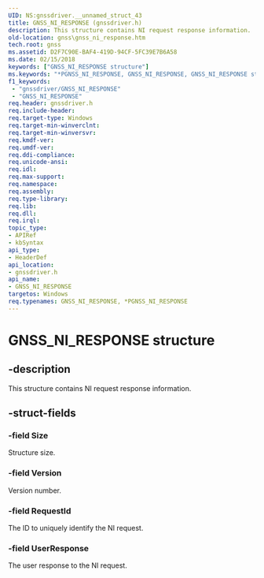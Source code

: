 ```yaml
---
UID: NS:gnssdriver.__unnamed_struct_43
title: GNSS_NI_RESPONSE (gnssdriver.h)
description: This structure contains NI request response information.
old-location: gnss\gnss_ni_response.htm
tech.root: gnss
ms.assetid: D2F7C90E-BAF4-419D-94CF-5FC39E7B6A58
ms.date: 02/15/2018
keywords: ["GNSS_NI_RESPONSE structure"]
ms.keywords: "*PGNSS_NI_RESPONSE, GNSS_NI_RESPONSE, GNSS_NI_RESPONSE structure [Sensor Devices], PGNSS_NI_RESPONSE, PGNSS_NI_RESPONSE structure pointer [Sensor Devices], gnss.gnss_ni_response, gnssdriver/GNSS_NI_RESPONSE, gnssdriver/PGNSS_NI_RESPONSE"
f1_keywords:
 - "gnssdriver/GNSS_NI_RESPONSE"
 - "GNSS_NI_RESPONSE"
req.header: gnssdriver.h
req.include-header: 
req.target-type: Windows
req.target-min-winverclnt: 
req.target-min-winversvr: 
req.kmdf-ver: 
req.umdf-ver: 
req.ddi-compliance: 
req.unicode-ansi: 
req.idl: 
req.max-support: 
req.namespace: 
req.assembly: 
req.type-library: 
req.lib: 
req.dll: 
req.irql: 
topic_type:
- APIRef
- kbSyntax
api_type:
- HeaderDef
api_location:
- gnssdriver.h
api_name:
- GNSS_NI_RESPONSE
targetos: Windows
req.typenames: GNSS_NI_RESPONSE, *PGNSS_NI_RESPONSE
---
```


# GNSS_NI_RESPONSE structure


## -description


This structure contains NI request response information.


## -struct-fields




### -field Size

Structure size.


### -field Version

Version number.


### -field RequestId

The ID to uniquely identify the NI request.


### -field UserResponse

The user response to the NI request.

